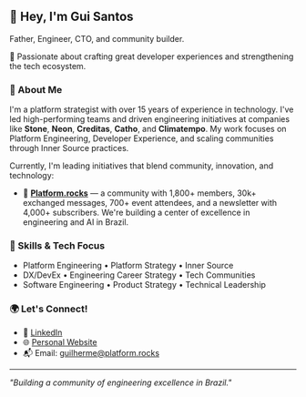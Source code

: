 ## 👋 Hey, I'm Gui Santos

Father, Engineer, CTO, and community builder.  

💚 Passionate about crafting great developer experiences and strengthening the tech ecosystem.

### 🚀 About Me

I'm a platform strategist with over 15 years of experience in technology. I've led high-performing teams and driven engineering initiatives at companies like **Stone**, **Neon**, **Creditas**, **Catho**, and **Climatempo**. My work focuses on Platform Engineering, Developer Experience, and scaling communities through Inner Source practices.

Currently, I'm leading initiatives that blend community, innovation, and technology:

- 🧠 **[Platform.rocks](https://platform.rocks)** — a community with 1,800+ members, 30k+ exchanged messages, 700+ event attendees, and a newsletter with 4,000+ subscribers. We're building a center of excellence in engineering and AI in Brazil.

### 🧰 Skills & Tech Focus

- Platform Engineering • Platform Strategy • Inner Source  
- DX/DevEx • Engineering Career Strategy • Tech Communities
- Software Engineering • Product Strategy • Technical Leadership  

### 🌍 Let's Connect!

- 💼 [LinkedIn](https://www.linkedin.com/in/guilherme-dos-santos)  
- 🌐 [Personal Website](https://plat.fm/p/guisantos)  
- 📬 Email: guilherme@platform.rocks  

---

_"Building a community of engineering excellence in Brazil."_
